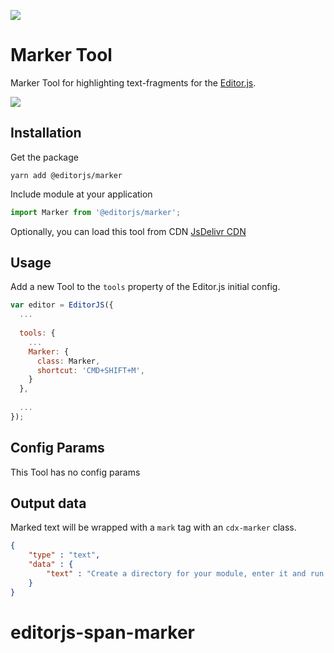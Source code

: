 ![](https://badgen.net/badge/Editor.js/v2.0/blue)

# Marker Tool

Marker Tool for highlighting text-fragments for the [Editor.js](https://editorjs.io).

![](assets/example.gif)

## Installation

Get the package

```shell
yarn add @editorjs/marker
```

Include module at your application

```javascript
import Marker from '@editorjs/marker';
```

Optionally, you can load this tool from CDN [JsDelivr CDN](https://cdn.jsdelivr.net/npm/@editorjs/marker@latest)

## Usage

Add a new Tool to the `tools` property of the Editor.js initial config.

```javascript
var editor = EditorJS({
  ...
  
  tools: {
    ...
    Marker: {
      class: Marker,
      shortcut: 'CMD+SHIFT+M',
    }
  },
  
  ...
});
```

## Config Params

This Tool has no config params

## Output data

Marked text will be wrapped with a `mark` tag with an `cdx-marker` class.

```json
{
    "type" : "text",
    "data" : {
        "text" : "Create a directory for your module, enter it and run <mark class=\"cdx-marker\">npm init</mark> command."
    }
}
```

# editorjs-span-marker
